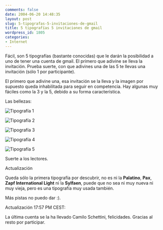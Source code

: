 ```yaml
---
comments: false
date: 2004-06-20 14:48:35
layout: post
slug: 5-tipografas-5-invitaciones-de-gmail
title: 5 tipografías 5 invitaciones de gmail
wordpress_id: 1805
categories:
- Internet
---
```


Fácil, son 5 tipografías (bastante conocidas) que le darán la posibilidad a uno de tener una cuenta de gmail. El primero que adivine se lleva la invitación. Prueba suerte, con que adivines una de las 5 te llevas una invitación (sólo 1 por participante).





El primero que adivine una, esa invitación se la lleva y la imagen por supuesto queda inhabilitada para seguir en competencia. Hay algunas muy fáciles como la 3 y la 5, debido a su forma característica.





Las bellezas:





![Tipografía 1](http://www.minid.net/images/font-01.png)





![Tipografía 2](http://www.minid.net/images/font-02.png)





![Tipografía 3](http://www.minid.net/images/font-03.png)





![Tipografía 4](http://www.minid.net/images/font-04.png)





![Tipografía 5](http://www.minid.net/images/font-05.png)





Suerte a los lectores.





Actualización





Queda sólo la primera tipografía por descubrir, no es ni la **Palatino**, **Pax**, **Zapf International Light** ni la **Sylfaen**, puede que no sea ni muy nueva ni muy vieja, pero es una tipografía muy usada también.





Más pistas no puedo dar :).





Actualización 17:57 PM CEST:





La última cuenta se la ha llevado Camilo Schettini, felicidades. Gracias al resto por participar.





 

